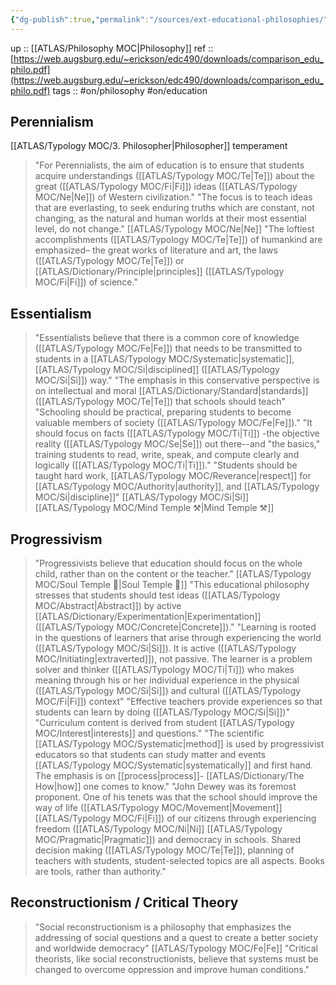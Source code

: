 ```yaml
---
{"dg-publish":true,"permalink":"/sources/ext-educational-philosophies/"}
---
```


up :: [[ATLAS/Philosophy MOC\|Philosophy]]
ref :: [https://web.augsburg.edu/~erickson/edc490/downloads/comparison_edu_philo.pdf](https://web.augsburg.edu/~erickson/edc490/downloads/comparison_edu_philo.pdf)
tags :: #on/philosophy #on/education 

## Perennialism
[[ATLAS/Typology MOC/3. Philosopher\|Philosopher]] temperament 
> "For Perennialists, the aim of education is to ensure that students acquire understandings ([[ATLAS/Typology MOC/Te\|Te]]) about the great ([[ATLAS/Typology MOC/Fi\|Fi]]) ideas ([[ATLAS/Typology MOC/Ne\|Ne]]) of Western civilization."
> "The focus is to teach ideas that are everlasting, to seek enduring truths which are constant, not changing, as the natural and human worlds at their most essential level, do not change." [[ATLAS/Typology MOC/Ne\|Ne]] 
> "The loftiest accomplishments ([[ATLAS/Typology MOC/Te\|Te]]) of humankind are emphasized– the great works of literature and art, the laws ([[ATLAS/Typology MOC/Te\|Te]]) or [[ATLAS/Dictionary/Principle\|principles]] ([[ATLAS/Typology MOC/Fi\|Fi]]) of science."

## Essentialism
> "Essentialists believe that there is a common core of knowledge ([[ATLAS/Typology MOC/Fe\|Fe]]) that needs to be transmitted to students in a [[ATLAS/Typology MOC/Systematic\|systematic]], [[ATLAS/Typology MOC/Si\|disciplined]] ([[ATLAS/Typology MOC/Si\|Si]]) way."
> "The emphasis in this conservative perspective is on  intellectual and moral [[ATLAS/Dictionary/Standard\|standards]] ([[ATLAS/Typology MOC/Te\|Te]]) that schools should teach"
> "Schooling should be practical, preparing students to become valuable members of society ([[ATLAS/Typology MOC/Fe\|Fe]])."
> "It should focus on facts ([[ATLAS/Typology MOC/Ti\|Ti]]) -the objective reality ([[ATLAS/Typology MOC/Se\|Se]]) out there--and "the basics," training students to read, write, speak, and compute clearly and logically ([[ATLAS/Typology MOC/Ti\|Ti]])."
> "Students should be taught hard work, [[ATLAS/Typology MOC/Reverance\|respect]] for [[ATLAS/Typology MOC/Authority\|authority]], and [[ATLAS/Typology MOC/Si\|discipline]]" [[ATLAS/Typology MOC/Si\|Si]]  [[ATLAS/Typology MOC/Mind Temple ⚒️\|Mind Temple ⚒️]] 

## Progressivism
> "Progressivists believe that education should focus on the whole child, rather than on the content or the teacher." [[ATLAS/Typology MOC/Soul Temple 👥\|Soul Temple 👥]]
> "This educational philosophy stresses that students should test ideas ([[ATLAS/Typology MOC/Abstract\|Abstract]]) by active [[ATLAS/Dictionary/Experimentation\|Experimentation]] ([[ATLAS/Typology MOC/Concrete\|Concrete]])." 
> "Learning is rooted in the questions of learners that arise through experiencing the world ([[ATLAS/Typology MOC/Si\|Si]]). It is active ([[ATLAS/Typology MOC/Initiating\|extraverted]]), not passive. The learner is a problem solver and thinker ([[ATLAS/Typology MOC/Ti\|Ti]]) who makes meaning through his or her individual experience in the physical ([[ATLAS/Typology MOC/Si\|Si]]) and cultural ([[ATLAS/Typology MOC/Fi\|Fi]]) context"
> "Effective teachers provide experiences so that students can learn by doing ([[ATLAS/Typology MOC/Si\|Si]])"
> "Curriculum content is derived from student [[ATLAS/Typology MOC/Interest\|interests]] and questions."
> "The scientific [[ATLAS/Typology MOC/Systematic\|method]] is used by progressivist educators so that students can study matter and events [[ATLAS/Typology MOC/Systematic\|systematically]] and first hand. The emphasis is on [[process\|process]]- [[ATLAS/Dictionary/The How\|how]] one comes to know."
> "John Dewey was its foremost proponent. One of his tenets was that the school should improve the way of life ([[ATLAS/Typology MOC/Movement\|Movement]] [[ATLAS/Typology MOC/Fi\|Fi]]) of our citizens through  experiencing freedom ([[ATLAS/Typology MOC/Ni\|Ni]] [[ATLAS/Typology MOC/Pragmatic\|Pragmatic]]) and democracy in schools. Shared decision making ([[ATLAS/Typology MOC/Te\|Te]]), planning of teachers with students, student-selected topics are all aspects. Books are tools, rather than authority."

## Reconstructionism / Critical Theory
> "Social reconstructionism is a philosophy that emphasizes the addressing of social questions and a quest to create a better society and worldwide democracy" [[ATLAS/Typology MOC/Fe\|Fe]]
> "Critical theorists, like social reconstructionists, believe that systems must be changed to  overcome oppression and improve human conditions."